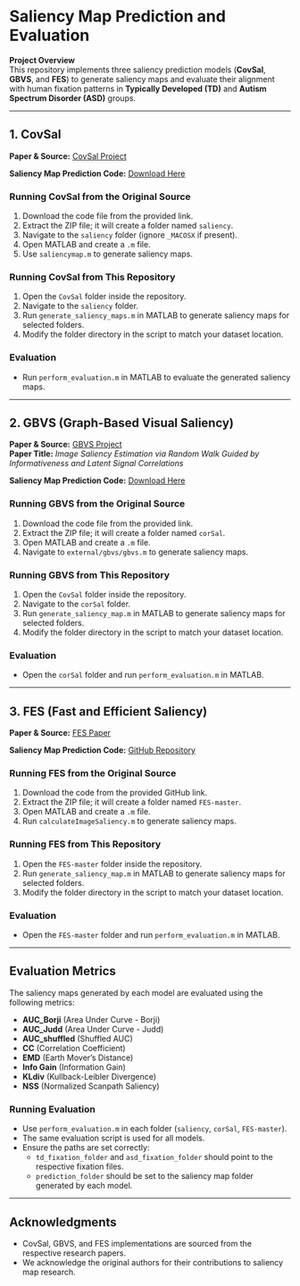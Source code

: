 # **Saliency Map Prediction and Evaluation**

**Project Overview**  
This repository implements three saliency prediction models (**CovSal**, **GBVS**, and **FES**) to generate saliency maps and evaluate their alignment with human fixation patterns in **Typically Developed (TD)** and **Autism Spectrum Disorder (ASD)** groups. 

---

## **1. CovSal**

**Paper & Source:** [CovSal Project](https://web.cs.hacettepe.edu.tr/~erkut/projects/CovSal/)

**Saliency Map Prediction Code:** [Download Here](https://web.cs.hacettepe.edu.tr/~erkut/projects/CovSal/saliency.zip)

### **Running CovSal from the Original Source**
1. Download the code file from the provided link.
2. Extract the ZIP file; it will create a folder named `saliency`.
3. Navigate to the `saliency` folder (ignore `_MACOSX` if present).
4. Open MATLAB and create a `.m` file.
5. Use `saliencymap.m` to generate saliency maps.

### **Running CovSal from This Repository**
1. Open the `CovSal` folder inside the repository.
2. Navigate to the `saliency` folder.
3. Run `generate_saliency_maps.m` in MATLAB to generate saliency maps for selected folders.
4. Modify the folder directory in the script to match your dataset location.

### **Evaluation**
- Run `perform_evaluation.m` in MATLAB to evaluate the generated saliency maps.

---

## **2. GBVS (Graph-Based Visual Saliency)**

**Paper & Source:** [GBVS Project](https://pkuml.org/resources/code.html)  
**Paper Title:** *Image Saliency Estimation via Random Walk Guided by Informativeness and Latent Signal Correlations*

**Saliency Map Prediction Code:** [Download Here](https://pkuml.org/wp-content/uploads/2016/04/corSal.zip)

### **Running GBVS from the Original Source**
1. Download the code file from the provided link.
2. Extract the ZIP file; it will create a folder named `corSal`.
3. Open MATLAB and create a `.m` file.
4. Navigate to `external/gbvs/gbvs.m` to generate saliency maps.

### **Running GBVS from This Repository**
1. Open the `CovSal` folder inside the repository.
2. Navigate to the `corSal` folder.
3. Run `generate_saliency_map.m` in MATLAB to generate saliency maps for selected folders.
4. Modify the folder directory in the script to match your dataset location.

### **Evaluation**
- Open the `corSal` folder and run `perform_evaluation.m` in MATLAB.

---

## **3. FES (Fast and Efficient Saliency)**

**Paper & Source:** [FES Paper](https://link.springer.com/content/pdf/10.1007/978-3-642-21227-7_62)

**Saliency Map Prediction Code:** [GitHub Repository](https://github.com/hrtavakoli/FES)

### **Running FES from the Original Source**
1. Download the code from the provided GitHub link.
2. Extract the ZIP file; it will create a folder named `FES-master`.
3. Open MATLAB and create a `.m` file.
4. Run `calculateImageSaliency.m` to generate saliency maps.

### **Running FES from This Repository**
1. Open the `FES-master` folder inside the repository.
2. Run `generate_saliency_map.m` in MATLAB to generate saliency maps for selected folders.
3. Modify the folder directory in the script to match your dataset location.

### **Evaluation**
- Open the `FES-master` folder and run `perform_evaluation.m` in MATLAB.

---

## **Evaluation Metrics**
The saliency maps generated by each model are evaluated using the following metrics:
- **AUC_Borji** (Area Under Curve - Borji)
- **AUC_Judd** (Area Under Curve - Judd)
- **AUC_shuffled** (Shuffled AUC)
- **CC** (Correlation Coefficient)
- **EMD** (Earth Mover’s Distance)
- **Info Gain** (Information Gain)
- **KLdiv** (Kullback-Leibler Divergence)
- **NSS** (Normalized Scanpath Saliency)

### **Running Evaluation**
- Use `perform_evaluation.m` in each folder (`saliency`, `corSal`, `FES-master`).
- The same evaluation script is used for all models.
- Ensure the paths are set correctly:
  - `td_fixation_folder` and `asd_fixation_folder` should point to the respective fixation files.
  - `prediction_folder` should be set to the saliency map folder generated by each model.


---

## **Acknowledgments**
- CovSal, GBVS, and FES implementations are sourced from the respective research papers.
- We acknowledge the original authors for their contributions to saliency map research.

